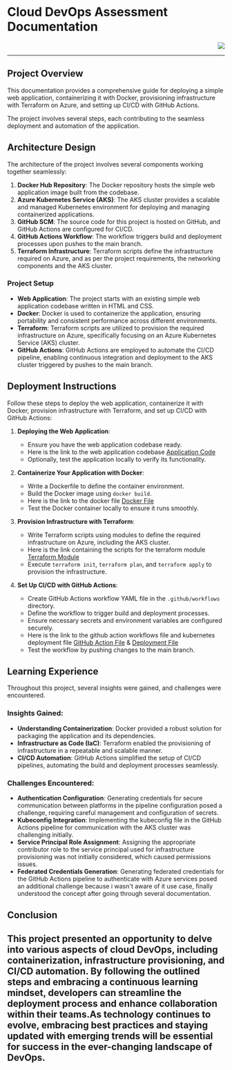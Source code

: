 # Cloud DevOps Assessment Documentation

<p align="right">
    <img src="../perizer-internship-assessment/image/aks-design.PNG" />
</p>

---
## Project Overview
This documentation provides a comprehensive guide for deploying a simple web application, containerizing it with Docker, provisioning infrastructure with Terraform on Azure, and setting up CI/CD with GitHub Actions.

The project involves several steps, each contributing to the seamless deployment and automation of the application.

## Architecture Design
The architecture of the project involves several components working together seamlessly:

1. **Docker Hub Repository**: The Docker repository hosts the simple web application image built from the codebase.
2. **Azure Kubernetes Service (AKS)**: The AKS cluster provides a scalable and managed Kubernetes environment for deploying and managing containerized applications.
3. **GitHub SCM**: The source code for this project is hosted on GitHub, and GitHub Actions are configured for CI/CD.
4. **GitHub Actions Workflow**: The workflow triggers build and deployment processes upon pushes to the main branch.
5. **Terraform Infrastructure**: Terraform scripts define the infrastructure required on Azure, and as per the project requirements, the networking components and the AKS cluster.

### Project Setup
- **Web Application**: The project starts with an existing simple web application codebase written in HTML and CSS.
- **Docker**: Docker is used to containerize the application, ensuring portability and consistent performance across different environments.
- **Terraform**: Terraform scripts are utilized to provision the required infrastructure on Azure, specifically focusing on an Azure Kubernetes Service (AKS) cluster.
- **GitHub Actions**: GitHub Actions are employed to automate the CI/CD pipeline, enabling continuous integration and deployment to the AKS cluster triggered by pushes to the main branch.

## Deployment Instructions
Follow these steps to deploy the web application, containerize it with Docker, provision infrastructure with Terraform, and set up CI/CD with GitHub Actions:

1. **Deploying the Web Application**:
    - Ensure you have the web application codebase ready.
    - Here is the link to the web application codebase [Application Code](./jupiter-main/)
    - Optionally, test the application locally to verify its functionality.
    
2. **Containerize Your Application with Docker**:
    - Write a Dockerfile to define the container environment.
    - Build the Docker image using `docker build`.
    - Here is the link to the docker file [Docker File](./Dockerfile)
    - Test the Docker container locally to ensure it runs smoothly.
    
3. **Provision Infrastructure with Terraform**:
    - Write Terraform scripts using modules to define the required infrastructure on Azure, including the AKS cluster.
    - Here is the link containing the scripts for the terraform module [Terraform Module](./aksmodule/)
    - Execute `terraform init`, `terraform plan`, and `terraform apply` to provision the infrastructure.
    
4. **Set Up CI/CD with GitHub Actions**:
    - Create GitHub Actions workflow YAML file in the `.github/workflows` directory.
    - Define the workflow to trigger build and deployment processes.
    - Ensure necessary secrets and environment variables are configured securely.
    - Here is the link to the github action workflows file and kubernetes deployment file [GitHub Action File](../perizer-internship-assessment/.github/workflows/main.yml) & [Deployment File](./deployment.yaml)
    - Test the workflow by pushing changes to the main branch.

## Learning Experience
Throughout this project, several insights were gained, and challenges were encountered. 

### Insights Gained:
- **Understanding Containerization**: Docker provided a robust solution for packaging the application and its dependencies.
- **Infrastructure as Code (IaC)**: Terraform enabled the provisioning of infrastructure in a repeatable and scalable manner.
- **CI/CD Automation**: GitHub Actions simplified the setup of CI/CD pipelines, automating the build and deployment processes seamlessly.

### Challenges Encountered:
- **Authentication Configuration**: Generating credentials for secure communication between platforms in the pipeline configuration posed a challenge, requiring careful management and configuration of secrets.
- **Kubeconfig Integration**: Implementing the kubeconfig file in the GitHub Actions pipeline for communication with the AKS cluster was challenging initially.
- **Service Principal Role Assignment**: Assigning the appropriate contributor role to the service principal used for infrastructure provisioning was not initially considered, which caused permissions issues.
- **Federated Credentials Generation**: Generating federated credentials for the GitHub Actions pipeline to authenticate with Azure services posed an additional challenge because i wasn't aware of it use case, finally understood the concept after going through several documentation.

## Conclusion
This project presented an opportunity to delve into various aspects of cloud DevOps, including containerization, infrastructure provisioning, and CI/CD automation. By following the outlined steps and embracing a continuous learning mindset, developers can streamline the deployment process and enhance collaboration within their teams.As technology continues to evolve, embracing best practices and staying updated with emerging trends will be essential for success in the ever-changing landscape of DevOps.
---
